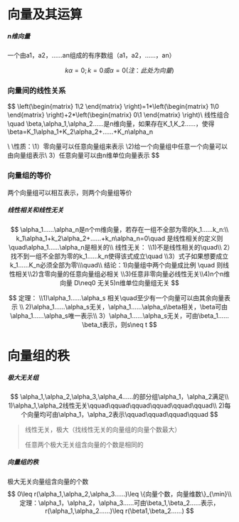 # 向量及其运算

##### n维向量

一个由a1，a2，……an组成的有序数组（a1，a2，……，an）


$$
k\alpha=0; k=0或\alpha=0 (注：此处为向量)
$$

### 向量间的线性关系

$$
\left(\begin{matrix}
1\\2
\end{matrix}
\right)=1*\left(\begin{matrix}
1\\0
\end{matrix}
\right)+2*\left(\begin{matrix}
0\\1
\end{matrix}
\right)\\
线性组合\quad \beta,\alpha_1,\alpha_2……是n维向量，如果存在K_1,K_2……，使得\beta=K_1\alpha_1+K_2\alpha_2+……+K_n\alpha_n

\\
\\性质：\\1）零向量可以任意向量组来表示
\\2)给一个向量组中任意一个向量可以由向量组表示\\
3）任意向量可以由n维单位向量表示
$$

### 向量组的等价

两个向量组可以相互表示，则两个向量组等价



##### 线性相关和线性无关

$$
\alpha_1……\alpha_n是n个m维向量，若存在一组不全部为零的k_1……k_n:\\
k_1\alpha_1+k_2\alpha_2+……+k_n\alpha_n=0\quad 是线性相关的定义则\quad\alpha_1……\alpha_n是相关的\\
线性无关：
\\1)不是线性相关的\quad\\ 2）找不到一组不全部为零的k_1……k_n使得该式成立\quad \\3）式子如果想要成立k_1……K_n必须全部为零\\\quad\\
结论：1)向量组中两个向量成比例 \quad 则线性相关\\2)含零向量的任意向量组必相关
\\3)任意非零向量必线性无关\\4)n个n维向量 D\neq0 无关5)n维单位向量组无关
$$

$$
定理：
\\1)\alpha_1……\alpha_s 相关\quad至少有一个向量可以由其余向量表示 \\
2)\alpha_1……\alpha_s无关，\alpha_1……\alpha_s\beta相关，\beta可由\alpha_1……\alpha_s唯一表示\\
3）\alpha_1……\alpha_s无关，可由\beta_1……\beta_t表示，则s\neq  t
$$



# 向量组的秩

##### 极大无关组

$$
\alpha_1,\alpha_2,\alpha_3,\alpha_4……的部分组\alpha_1，\alpha_2满足\\
1)\alpha_1,\alpha_2线性无关\qquad\qquad\qquad\qquad\qquad\qquad\\
2)每个向量均可由\alpha_1，\alpha_2表示\qquad\qquad\qquad\qquad
$$

> 线性无关，极大（找线性无关的向量组的向量个数最大）
>
> 任意两个极大无关组含向量的个数是相同的



##### 向量组的秩

极大无关向量组含向量的个数
$$
0\leq r(\alpha_1,\alpha_2,\alpha_3……)\leq \{向量个数，向量维数\}_{\min}\\
定理：\alpha_1，\alpha_2，\alpha_3……可由\beta_1,\beta_2……表示，r(\alpha_1,\alpha_2……)\leq r(\beta1,\beta_2……)
$$
